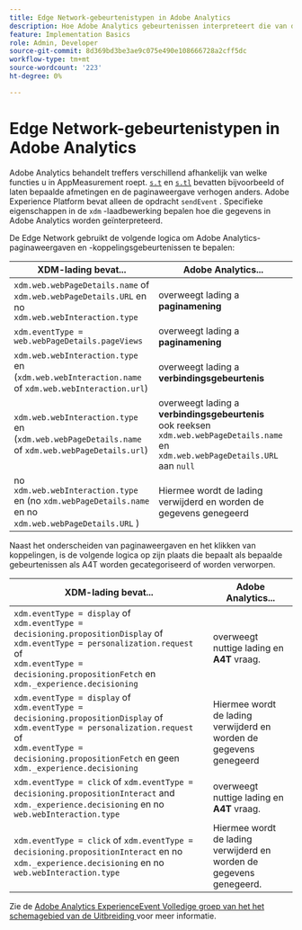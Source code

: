 ```yaml
---
title: Edge Network-gebeurtenistypen in Adobe Analytics
description: Hoe Adobe Analytics gebeurtenissen interpreteert die van de Edge Network zijn ontvangen.
feature: Implementation Basics
role: Admin, Developer
source-git-commit: 8d369bd3be3ae9c075e490e108666728a2cff5dc
workflow-type: tm+mt
source-wordcount: '223'
ht-degree: 0%

---
```


# Edge Network-gebeurtenistypen in Adobe Analytics

Adobe Analytics behandelt treffers verschillend afhankelijk van welke functies u in AppMeasurement roept. [`s.t`](/help/implement/vars/functions/t-method.md) en [`s.tl`](/help/implement/vars/functions/tl-method.md) bevatten bijvoorbeeld of laten bepaalde afmetingen en de paginaweergave verhogen anders. Adobe Experience Platform bevat alleen de opdracht `sendEvent` . Specifieke eigenschappen in de `xdm` -laadbewerking bepalen hoe die gegevens in Adobe Analytics worden geïnterpreteerd.

De Edge Network gebruikt de volgende logica om Adobe Analytics-paginaweergaven en -koppelingsgebeurtenissen te bepalen:

| XDM-lading bevat... | Adobe Analytics... |
|---|---|
| `xdm.web.webPageDetails.name` of `xdm.web.webPageDetails.URL` en no `xdm.web.webInteraction.type` | overweegt lading a **paginamening** |
| `xdm.eventType = web.webPageDetails.pageViews` | overweegt lading a **paginamening** |
| `xdm.web.webInteraction.type` en (`xdm.web.webInteraction.name` of `xdm.web.webInteraction.url`) | overweegt lading a **verbindingsgebeurtenis** |
| `xdm.web.webInteraction.type` en (`xdm.web.webPageDetails.name` of `xdm.web.webPageDetails.url`) | overweegt lading a **verbindingsgebeurtenis** <br/> ook reeksen `xdm.web.webPageDetails.name` en `xdm.web.webPageDetails.URL` aan `null` |
| no `xdm.web.webInteraction.type` en (no `xdm.webPageDetails.name` en no `xdm.web.webPageDetails.URL` ) | Hiermee wordt de lading verwijderd en worden de gegevens genegeerd |

Naast het onderscheiden van paginaweergaven en het klikken van koppelingen, is de volgende logica op zijn plaats die bepaalt als bepaalde gebeurtenissen als A4T worden gecategoriseerd of worden verworpen.

| XDM-lading bevat... | Adobe Analytics... |
| --- | --- |
| `xdm.eventType = display` of <br/>`xdm.eventType = decisioning.propositionDisplay` of <br/>`xdm.eventType = personalization.request` of <br/>`xdm.eventType = decisioning.propositionFetch` en `xdm._experience.decisioning` | overweegt nuttige lading en **A4T** vraag. |
| `xdm.eventType = display` of <br/>`xdm.eventType = decisioning.propositionDisplay` of <br/>`xdm.eventType = personalization.request` of <br/>`xdm.eventType = decisioning.propositionFetch` en geen `xdm._experience.decisioning` | Hiermee wordt de lading verwijderd en worden de gegevens genegeerd |
| `xdm.eventType = click` of `xdm.eventType = decisioning.propositionInteract` and `xdm._experience.decisioning` en no `web.webInteraction.type` | overweegt nuttige lading en **A4T** vraag. |
| `xdm.eventType = click` of `xdm.eventType = decisioning.propositionInteract` en no `xdm._experience.decisioning` en no `web.webInteraction.type` | Hiermee wordt de lading verwijderd en worden de gegevens genegeerd. |

Zie de [ Adobe Analytics ExperienceEvent Volledige groep van het het schemagebied van de Uitbreiding ](https://experienceleague.adobe.com/nl/docs/experience-platform/xdm/field-groups/event/analytics-full-extension) voor meer informatie.
